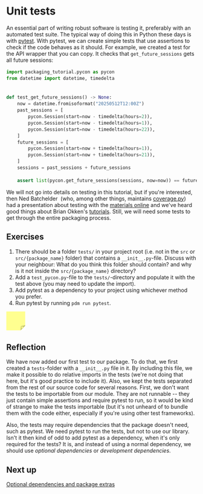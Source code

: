 # Unit tests

An essential part of writing robust software is testing it, preferably with an automated test suite.
The typical way of doing this in Python these days is with [pytest](https://docs.pytest.org/en/stable/).
With pytest, we can create simple tests that use assertions to check if the code behaves as it should.
For example, we created a test for the API wrapper that you can copy.
It checks that `get_future_sessions` gets all future sessions:

```python
import packaging_tutorial.pycon as pycon
from datetime import datetime, timedelta


def test_get_future_sessions() -> None:
    now = datetime.fromisoformat("20250512T12:00Z")
    past_sessions = [
        pycon.Session(start=now - timedelta(hours=2)),
        pycon.Session(start=now - timedelta(hours=1)),
        pycon.Session(start=now - timedelta(hours=22)),
    ]
    future_sessions = [
        pycon.Session(start=now + timedelta(hours=1)),
        pycon.Session(start=now + timedelta(hours=21)),
    ]
    sessions = past_sessions + future_sessions

    assert list(pycon.get_future_sessions(sessions, now=now)) == future_sessions
```

We will not go into details on testing in this tutorial, but if you're interested, then Ned Batchelder  (who, among other things, maintains [coverage.py](https://coverage.readthedocs.io/)) had a presentation about testing with the [materials online](https://nedbatchelder.com/text/test3.html) and we've heard good things about Brian Okken's [tutorials](https://courses.pythontest.com).
Still, we will need some tests to get through the entire packaging process.

## Exercises
1. There should be a folder `tests/` in your project root (i.e. not in the `src` or `src/{package_name}` folder) that contains a `__init__.py`-file. Discuss with your neighbour: What do you think this folder should contain? and why is it not inside the `src/{package_name}` directory?
2. Add a `test_pycon.py`-file to the `tests/`-directory and populate it with the test above (you may need to update the import).
3. Add pytest as a dependency to your project using whichever method you prefer.
4. Run pytest by running `pdm run pytest`.

<img src="../../../assets/post_it_yellow.svg" alt="Illustration of a pink post it note" width="50px" />

## Reflection
We have now added our first test to our package.
To do that, we first created a `tests`-folder with a `__init__.py` file in it.
By including this file, we make it possible to do relative imports in the tests (we're not doing that here, but it's good practice to include it).
Also, we kept the tests separated from the rest of our source code for several reasons.
First, we don't want the tests to be importable from our module.
They are not runnable -- they just contain simple assertions and require pytest to run, so it would be kind of strange to make the tests importable (but it's not unheard of to bundle them with the code either, especially if you're using other test frameworks).

Also, the tests may require dependencies that the package doesn't need, such as pytest.
We need pytest to run the tests, but not to use our library.
Isn't it then kind of odd to add pytest as a dependency, when it's only required for the tests?
It is, and instead of using a normal dependency, we should use *optional dependencies* or *development dependencies*.

## Next up
[Optional dependencies and package extras](./07-package-extras.md)
